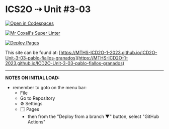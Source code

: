 # ICS2O ⇢ Unit #3-03

[![Open in Codespaces](https://classroom.github.com/assets/launch-codespace-7f7980b617ed060a017424585567c406b6ee15c891e84e1186181d67ecf80aa0.svg)](https://classroom.github.com/open-in-codespaces?assignment_repo_id=14619337)

[![Mr Coxall's Super Linter](https://github.com/MTHS-ICD2O-1-2023/ICD2O-Unit-3-03-pablo-fiallos-granados/workflows/Mr%20Coxall's%20Super%20Linter/badge.svg)](https://github.com/MTHS-ICD2O-1-2023/ICD2O-Unit-3-03-pablo-fiallos-granados/actions)

[![Deploy Pages](https://github.com/MTHS-ICD2O-1-2023/ICD2O-Unit-3-03-pablo-fiallos-granados/workflows/Deploy%20Pages/badge.svg)](https://github.com/MTHS-ICD2O-1-2023/ICD2O-Unit-3-03-pablo-fiallos-granados/actions)

This site can be found at: [https://MTHS-ICD2O-1-2023.github.io/ICD2O-Unit-3-03-pablo-fiallos-granados](https://MTHS-ICD2O-1-2023.github.io/ICD2O-Unit-3-03-pablo-fiallos-granados)

---

**NOTES ON INITIAL LOAD:**
- remember to goto on the menu bar:
  - File
  - Go to Repository
  - ⚙ Settings
  - 🗔 Pages
    - then from the "Deploy from a branch ▼" button, select "GitHub Actions"
